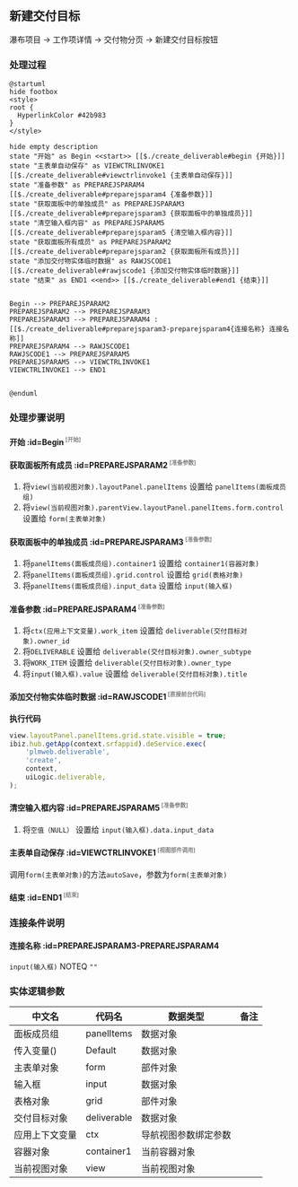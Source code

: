 ## 新建交付目标 <!-- {docsify-ignore-all} -->

   瀑布项目 → 工作项详情 → 交付物分页 → 新建交付目标按钮

### 处理过程

```plantuml
@startuml
hide footbox
<style>
root {
  HyperlinkColor #42b983
}
</style>

hide empty description
state "开始" as Begin <<start>> [[$./create_deliverable#begin {开始}]]
state "主表单自动保存" as VIEWCTRLINVOKE1  [[$./create_deliverable#viewctrlinvoke1 {主表单自动保存}]]
state "准备参数" as PREPAREJSPARAM4  [[$./create_deliverable#preparejsparam4 {准备参数}]]
state "获取面板中的单独成员" as PREPAREJSPARAM3  [[$./create_deliverable#preparejsparam3 {获取面板中的单独成员}]]
state "清空输入框内容" as PREPAREJSPARAM5  [[$./create_deliverable#preparejsparam5 {清空输入框内容}]]
state "获取面板所有成员" as PREPAREJSPARAM2  [[$./create_deliverable#preparejsparam2 {获取面板所有成员}]]
state "添加交付物实体临时数据" as RAWJSCODE1  [[$./create_deliverable#rawjscode1 {添加交付物实体临时数据}]]
state "结束" as END1 <<end>> [[$./create_deliverable#end1 {结束}]]


Begin --> PREPAREJSPARAM2
PREPAREJSPARAM2 --> PREPAREJSPARAM3
PREPAREJSPARAM3 --> PREPAREJSPARAM4 : [[$./create_deliverable#preparejsparam3-preparejsparam4{连接名称} 连接名称]]
PREPAREJSPARAM4 --> RAWJSCODE1
RAWJSCODE1 --> PREPAREJSPARAM5
PREPAREJSPARAM5 --> VIEWCTRLINVOKE1
VIEWCTRLINVOKE1 --> END1


@enduml
```


### 处理步骤说明

#### 开始 :id=Begin<sup class="footnote-symbol"> <font color=gray size=1>[开始]</font></sup>




#### 获取面板所有成员 :id=PREPAREJSPARAM2<sup class="footnote-symbol"> <font color=gray size=1>[准备参数]</font></sup>



1. 将`view(当前视图对象).layoutPanel.panelItems` 设置给  `panelItems(面板成员组)`
2. 将`view(当前视图对象).parentView.layoutPanel.panelItems.form.control` 设置给  `form(主表单对象)`

#### 获取面板中的单独成员 :id=PREPAREJSPARAM3<sup class="footnote-symbol"> <font color=gray size=1>[准备参数]</font></sup>



1. 将`panelItems(面板成员组).container1` 设置给  `container1(容器对象)`
2. 将`panelItems(面板成员组).grid.control` 设置给  `grid(表格对象)`
3. 将`panelItems(面板成员组).input_data` 设置给  `input(输入框)`

#### 准备参数 :id=PREPAREJSPARAM4<sup class="footnote-symbol"> <font color=gray size=1>[准备参数]</font></sup>



1. 将`ctx(应用上下文变量).work_item` 设置给  `deliverable(交付目标对象).owner_id`
2. 将`DELIVERABLE` 设置给  `deliverable(交付目标对象).owner_subtype`
3. 将`WORK_ITEM` 设置给  `deliverable(交付目标对象).owner_type`
4. 将`input(输入框).value` 设置给  `deliverable(交付目标对象).title`

#### 添加交付物实体临时数据 :id=RAWJSCODE1<sup class="footnote-symbol"> <font color=gray size=1>[直接前台代码]</font></sup>



<p class="panel-title"><b>执行代码</b></p>

```javascript
view.layoutPanel.panelItems.grid.state.visible = true;
ibiz.hub.getApp(context.srfappid).deService.exec(
    'plmweb.deliverable',
    'create',
    context,
    uiLogic.deliverable,
);

```

#### 清空输入框内容 :id=PREPAREJSPARAM5<sup class="footnote-symbol"> <font color=gray size=1>[准备参数]</font></sup>



1. 将`空值（NULL）` 设置给  `input(输入框).data.input_data`

#### 主表单自动保存 :id=VIEWCTRLINVOKE1<sup class="footnote-symbol"> <font color=gray size=1>[视图部件调用]</font></sup>



调用`form(主表单对象)`的方法`autoSave`，参数为`form(主表单对象)`
#### 结束 :id=END1<sup class="footnote-symbol"> <font color=gray size=1>[结束]</font></sup>




### 连接条件说明
#### 连接名称 :id=PREPAREJSPARAM3-PREPAREJSPARAM4

```input(输入框)``` NOTEQ ```""```


### 实体逻辑参数

|    中文名   |    代码名    |  数据类型      |备注 |
| --------| --------| --------  | --------   |
|面板成员组|panelItems|数据对象||
|传入变量(<i class="fa fa-check"/></i>)|Default|数据对象||
|主表单对象|form|部件对象||
|输入框|input|数据对象||
|表格对象|grid|部件对象||
|交付目标对象|deliverable|数据对象||
|应用上下文变量|ctx|导航视图参数绑定参数||
|容器对象|container1|当前容器对象||
|当前视图对象|view|当前视图对象||
